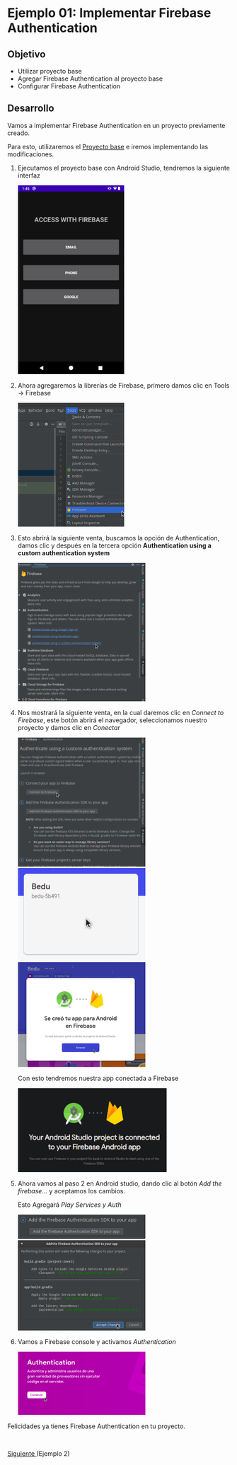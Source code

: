# Ejemplo 01: Implementar Firebase Authentication

## Objetivo

* Utilizar proyecto base
* Agregar Firebase Authentication al proyecto base
* Configurar Firebase Authentication

## Desarrollo

Vamos a implementar Firebase Authentication en un proyecto previamente creado.

Para esto, utilizaremos el [Proyecto base](./base) e iremos implementando las modificaciones.

1. Ejecutamos el proyecto base con Android Studio, tendremos la siguiente interfaz

    <img src="assets/01.png" width="50%"/>

2. Ahora agregaremos la librerías de Firebase, primero damos clic en Tools -> Firebase

    <img src="assets/02.png" width="50%"/>

3. Esto abrirá la siguiente venta, buscamos la opción de Authentication, damos clic y después en la tercera opción **Authentication using a custom authentication system**

    <img src="assets/03.png" width="60%"/>

4. Nos mostrará la siguiente venta, en la cual daremos clic en *Connect to Firebase*, este botón abrirá el navegador, seleccionamos nuestro proyecto y damos clic en *Conectar*

    <img src="assets/04.png" width="60%"/>

    <img src="assets/05.png" width="60%"/>

    <img src="assets/06.png" width="60%"/>

    Con esto tendremos nuestra app conectada a Firebase

    <img src="assets/07.png" width="70%"/>

5. Ahora vamos al paso 2 en Android studio, dando clic al botón *Add the firebase...* y aceptamos los cambios. 

    Esto Agregará *Play Services y Auth*

    <img src="assets/08.png" width="60%"/>

    <img src="assets/09.png" width="60%"/>

6. Vamos a Firebase console y activamos *Authentication*

    <img src="assets/10.png" width="60%"/>



Felicidades ya tienes Firebase Authentication en tu proyecto.

</br>

[Siguiente ](../Ejemplo-02/README.md)(Ejemplo 2)
